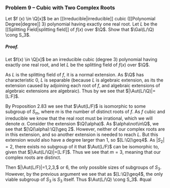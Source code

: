 ### Problem 9 – Cubic with Two Complex Roots

Let $f (x) \in \Q[x]$ be an [[Irreducible|irreducible]] cubic ([[Polynomial Degree|degree]] $3$) polynomial having exactly one real root. Let $L$ be the [[Splitting Field|splitting field]] of $f(x)$ over $\Q$. Show that $\Gal(L/\Q) \cong S_3$.

##### *Proof.*
Let $f(x) \in \Q[x]$ be an irreducible cubic (degree $3$) polynomial having exactly one real root, and let $L$ be the splitting field of $f(x)$ over $\Q$.

As $L$ is the splitting field of $f$, it is a normal extension. As $\Q$ has characteristic 0, $L$ is separable (because $L$ is algebraic extension, as its the extension caused by adjoining each root of $f$, and algebraic extensions of algebraic extensions are algebraic). Thus by we see that $|\Aut(L/\Q)|=[L:F]$.

By Proposition 2.83 we see that $\Aut(L/F)$ is isomorphic to some subgroup of $S_m$, where $m$ is the number of distinct roots of $f$. As $f$ cubic and irreducible we know that the real root must be irrational, which we will denote $\alpha$. Consider the extension $\Q(\alpha)$. As $\alpha\not\in\Q$, we see that $[\Q(\alpha):\Q]\geq 2$. However, neither of our complex roots are in this extension, and so another extension is needed to reach $L$. But this extension would also have a degree larger than $1$, so $[L:\Q]\geq4$. As $|S_2|=2$, there exists no subgroup of it that $\Aut(L/F)$ can be isomorphic to, given that $|\Aut(L/\Q)|=[L:F]$. Thus we see that $m=3$, meaning that our complex roots are distinct.

Then $|\Aut(L/F)|=1,2,3,$ or $6$, the only possible sizes of subgroups of $S_3$. However, by the previous argument we see that as $[L:\Q]\geq4$, the only viable subgroup of $S_3$ is $S_3$ itself. Thus $\Aut(L/\Q) \cong S_3$.
#qual
